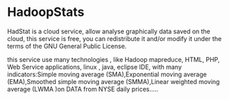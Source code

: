 # HadoopStats
  
  HadStat is a cloud service, allow analyse graphically data saved on the cloud, this service is free, you can redistribute it and/or modify it under the terms of the GNU General Public License. 
  
  this service use many technologies , like Hadoop mapreduce, HTML, PHP, Web Service applications, linux , java, eclipse IDE, with many indicators:Simple moving average (SMA),Exponential moving average (EMA),Smoothed simple moving average (SMMA),Linear weighted moving average (LWMA )on  DATA from NYSE daily prices..... 
